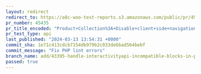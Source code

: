 ```yaml
---
layout: redirect
redirect_to: https://a8c-woo-test-reports.s3.amazonaws.com/public/pr/45435/api/index.html
pr_number: 45435
pr_title_encoded: "Product+Collection%3A+Disable+client+side+navigation+if+blocks+incompatible+with+Interactivity+API+are+detected"
pr_test_type: api
last_published: "2024-03-13 13:54:31 +0000"
commit_sha: 1e71c413cdcb7154db979b2c033de6bad564bebf
commit_message: "Fix PHP lint errors"
branch_name: add/43395-handle-interactivityapi-incompatible-blocks-in-product-collection-block
passed: true
---
```

